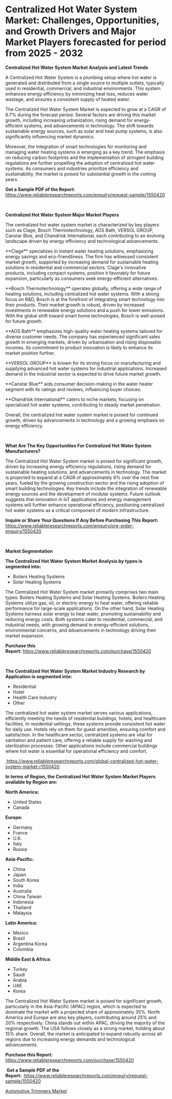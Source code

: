 <p><h1>Centralized Hot Water System Market: Challenges, Opportunities, and Growth Drivers and Major Market Players forecasted for period from 2025 - 2032</h1></p><p><strong>Centralized Hot Water System Market Analysis and Latest Trends</strong></p>
<p><p>A Centralized Hot Water System is a plumbing setup where hot water is generated and distributed from a single source to multiple outlets, typically used in residential, commercial, and industrial environments. This system enhances energy efficiency by minimizing heat loss, reduces water wastage, and ensures a consistent supply of heated water.</p><p>The Centralized Hot Water System Market is expected to grow at a CAGR of 6.7% during the forecast period. Several factors are driving this market growth, including increasing urbanization, rising demand for energy-efficient systems, and advancements in technology. The shift towards sustainable energy sources, such as solar and heat pump systems, is also significantly influencing market dynamics.</p><p>Moreover, the integration of smart technologies for monitoring and managing water heating systems is emerging as a key trend. The emphasis on reducing carbon footprints and the implementation of stringent building regulations are further propelling the adoption of centralized hot water systems. As consumers and industries prioritize efficiency and sustainability, the market is poised for substantial growth in the coming years.</p></p>
<p><strong>Get a Sample PDF of the Report:&nbsp;</strong> <a href="https://www.reliableresearchreports.com/enquiry/request-sample/1550420?utm_campaign=3573&utm_medium=2&utm_source=Github&utm_content=ia&utm_term=08042025&utm_id=centralized-hot-water-system">https://www.reliableresearchreports.com/enquiry/request-sample/1550420</a></p>
<p>&nbsp;</p>
<p><strong>Centralized Hot Water System Major Market Players</strong></p>
<p><p>The centralized hot water system market is characterized by key players such as Clage, Bosch Thermotechnology, AOS Bath, VERSOL GROUP, Canstar Blue, and Chandrlok International, each contributing to an evolving landscape driven by energy efficiency and technological advancements.</p><p>**Clage** specializes in instant water heating solutions, emphasizing energy savings and eco-friendliness. The firm has witnessed consistent market growth, supported by increasing demand for sustainable heating solutions in residential and commercial sectors. Clage's innovative products, including compact systems, position it favorably for future expansion, particularly as consumers seek energy-efficient alternatives.</p><p>**Bosch Thermotechnology** operates globally, offering a wide range of heating solutions, including centralized hot water systems. With a strong focus on R&D, Bosch is at the forefront of integrating smart technology into their products. Their market growth is robust, driven by increased investments in renewable energy solutions and a push for lower emissions. With the global shift toward smart home technologies, Bosch is well-poised for future growth.</p><p>**AOS Bath** emphasizes high-quality water heating systems tailored for diverse customer needs. The company has experienced significant sales growth in emerging markets, driven by urbanization and rising disposable incomes. Its commitment to product innovation is likely to enhance its market position further.</p><p>**VERSOL GROUP** is known for its strong focus on manufacturing and supplying advanced hot water systems for industrial applications. Increased demand in the industrial sector is expected to drive future market growth.</p><p>**Canstar Blue** aids consumer decision-making in the water heater segment with its ratings and reviews, influencing buyer choices. </p><p>**Chandrlok International** caters to niche markets, focusing on specialized hot water systems, contributing to steady market penetration.</p><p>Overall, the centralized hot water system market is poised for continued growth, driven by advancements in technology and a growing emphasis on energy efficiency.</p></p>
<p>&nbsp;</p>
<p><strong>What Are The Key Opportunities For Centralized Hot Water System Manufacturers?</strong></p>
<p><p>The Centralized Hot Water System market is poised for significant growth, driven by increasing energy efficiency regulations, rising demand for sustainable heating solutions, and advancements in technology. The market is projected to expand at a CAGR of approximately 6% over the next five years, fueled by the growing construction sector and the rising adoption of smart building technologies. Key trends include the integration of renewable energy sources and the development of modular systems. Future outlook suggests that innovation in IoT applications and energy management systems will further enhance operational efficiency, positioning centralized hot water systems as a critical component of modern infrastructure.</p></p>
<p><strong>Inquire or Share Your Questions If Any Before Purchasing This Report:</strong> <a href="https://www.reliableresearchreports.com/enquiry/pre-order-enquiry/1550420?utm_campaign=3573&utm_medium=2&utm_source=Github&utm_content=ia&utm_term=08042025&utm_id=centralized-hot-water-system">https://www.reliableresearchreports.com/enquiry/pre-order-enquiry/1550420</a></p>
<p>&nbsp;</p>
<p><strong>Market Segmentation</strong></p>
<p><strong>The Centralized Hot Water System Market Analysis by types is segmented into:</strong></p>
<p><ul><li>Boilers Heating Systems</li><li>Solar Heating Systems</li></ul></p>
<p><p>The Centralized Hot Water System market primarily comprises two main types: Boilers Heating Systems and Solar Heating Systems. Boilers Heating Systems utilize gas, oil, or electric energy to heat water, offering reliable performance for large-scale applications. On the other hand, Solar Heating Systems harness solar energy to heat water, promoting sustainability and reducing energy costs. Both systems cater to residential, commercial, and industrial needs, with growing demand in energy-efficient solutions, environmental concerns, and advancements in technology driving their market expansion.</p></p>
<p><strong>Purchase this Report:&nbsp;</strong><a href="https://www.reliableresearchreports.com/purchase/1550420?utm_campaign=3573&utm_medium=2&utm_source=Github&utm_content=ia&utm_term=08042025&utm_id=centralized-hot-water-system">https://www.reliableresearchreports.com/purchase/1550420</a></p>
<p>&nbsp;</p>
<p><strong>The Centralized Hot Water System Market Industry Research by Application is segmented into:</strong></p>
<p><ul><li>Residential</li><li>Hotel</li><li>Health Care Industry</li><li>Other</li></ul></p>
<p><p>The centralized hot water system market serves various applications, efficiently meeting the needs of residential buildings, hotels, and healthcare facilities. In residential settings, these systems provide consistent hot water for daily use. Hotels rely on them for guest amenities, ensuring comfort and satisfaction. In the healthcare sector, centralized systems are vital for sanitation and patient care, offering a reliable supply for washing and sterilization processes. Other applications include commercial buildings where hot water is essential for operational efficiency and comfort.</p></p>
<p><a href="https://www.reliableresearchreports.com/global-centralized-hot-water-system-market-r1550420?utm_campaign=3573&utm_medium=2&utm_source=Github&utm_content=ia&utm_term=08042025&utm_id=centralized-hot-water-system">&nbsp;https://www.reliableresearchreports.com/global-centralized-hot-water-system-market-r1550420</a></p>
<p><strong>In terms of Region, the Centralized Hot Water System Market Players available by Region are:</strong></p>
<p>
    <p> <strong> North America: </strong>
        <ul>
            <li>United States</li>
            <li>Canada</li>
        </ul>
        </p> 
    <p> <strong> Europe: </strong>
        <ul>
            <li>Germany</li>
            <li>France</li>
            <li>U.K.</li>
            <li>Italy</li>
            <li>Russia</li>
        </ul>
        </p> 
    <p> <strong> Asia-Pacific: </strong>
        <ul>
            <li>China</li>
            <li>Japan</li>
            <li>South Korea</li>
            <li>India</li>
            <li>Australia</li>
            <li>China Taiwan</li>
            <li>Indonesia</li>
            <li>Thailand</li>
            <li>Malaysia</li>
        </ul>
        </p> 
    <p> <strong> Latin America: </strong>
        <ul>
            <li>Mexico</li>
            <li>Brazil</li>
            <li>Argentina Korea</li>
            <li>Colombia</li>
        </ul>
        </p> 
    <p> <strong> Middle East & Africa: </strong>
        <ul>
            <li>Turkey</li>
            <li>Saudi</li>
            <li>Arabia</li>
            <li>UAE</li>
            <li>Korea</li>
        </ul>
    </p>
    </p>
<p><p>The Centralized Hot Water System market is poised for significant growth, particularly in the Asia-Pacific (APAC) region, which is expected to dominate the market with a projected share of approximately 35%. North America and Europe are also key players, contributing around 25% and 20% respectively. China stands out within APAC, driving the majority of the regional growth. The USA follows closely as a strong market, holding about 15% share. Overall, the market is anticipated to expand robustly across all regions due to increasing energy demands and technological advancements.</p></p>
<p><strong>Purchase this Report: </strong><a href="https://www.reliableresearchreports.com/purchase/1550420?utm_campaign=3573&utm_medium=2&utm_source=Github&utm_content=ia&utm_term=08042025&utm_id=centralized-hot-water-system">https://www.reliableresearchreports.com/purchase/1550420</a></p>
<p>&nbsp;<strong>Get a Sample PDF of the Report:&nbsp;&nbsp;</strong><a href="https://www.reliableresearchreports.com/enquiry/request-sample/1550420?utm_campaign=3573&utm_medium=2&utm_source=Github&utm_content=ia&utm_term=08042025&utm_id=centralized-hot-water-system">https://www.reliableresearchreports.com/enquiry/request-sample/1550420</a></p>
<p><strong></strong></p>
<p><p><a href="https://github.com/peggiputra7o/Market-Research-Report-List-1/blob/main/automotive-trimmers-market.md?utm_campaign=3573&utm_medium=2&utm_source=Github&utm_content=ia&utm_term=08042025&utm_id=centralized-hot-water-system">Automotive Trimmers Market</a></p></p>